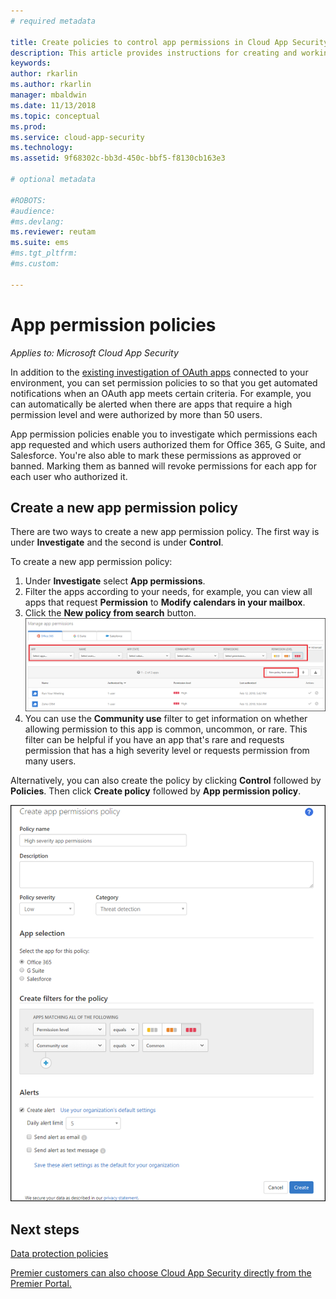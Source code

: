 ```yaml
---
# required metadata

title: Create policies to control app permissions in Cloud App Security | Microsoft Docs
description: This article provides instructions for creating and working with app permission policies in Microsoft Cloud App Security.
keywords:
author: rkarlin
ms.author: rkarlin
manager: mbaldwin
ms.date: 11/13/2018
ms.topic: conceptual
ms.prod:
ms.service: cloud-app-security
ms.technology:
ms.assetid: 9f68302c-bb3d-450c-bbf5-f8130cb163e3

# optional metadata

#ROBOTS:
#audience:
#ms.devlang:
ms.reviewer: reutam
ms.suite: ems
#ms.tgt_pltfrm:
#ms.custom:

---
```

# App permission policies

*Applies to: Microsoft Cloud App Security*

In addition to the [existing investigation of OAuth apps](manage-app-permissions.md) connected to your environment, you can set permission policies to so that you get automated notifications when an OAuth app meets certain criteria. For example, you can automatically be alerted when there are apps that require a high permission level and were authorized by more than 50 users. 

App permission policies enable you to investigate which permissions each app requested and which users authorized them for Office 365, G Suite, and Salesforce. You're also able to mark these permissions as approved or banned. Marking them as banned will revoke permissions for each app for each user who authorized it. 

## Create a new app permission policy
There are two ways to create a new app permission policy. The first way is under **Investigate** and the second is under **Control**. 

To create a new app permission policy:

1. Under **Investigate** select **App permissions**.
2. Filter the apps according to your needs, for example, you can view all apps that request **Permission** to **Modify calendars in your mailbox**.
3. Click the **New policy from search** button. 
    ![new policy from search](./media/app-permissions-filter.png)
4. You can use the **Community use** filter to get information on whether allowing permission to this app is common, uncommon, or rare. This filter can be helpful if you have an app that's rare and requests permission that has a high severity level or requests permission from many users. 

Alternatively, you can also create the policy by clicking **Control** followed by **Policies**. Then click **Create policy** followed by **App permission policy**.

  
   ![new app permissions policy](./media/app-permissions-policy.png)



  ## Next steps 
  [Data protection policies](data-protection-policies.md)   

[Premier customers can also choose Cloud App Security directly from the Premier Portal.](https://premier.microsoft.com/)  
  
  